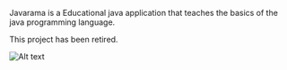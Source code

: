 Javarama is a Educational java application that teaches the basics of the java programming language. 

This project has been retired.


![Alt text](/relative/path/to/img.jpg?raw=true "Optional Title")
